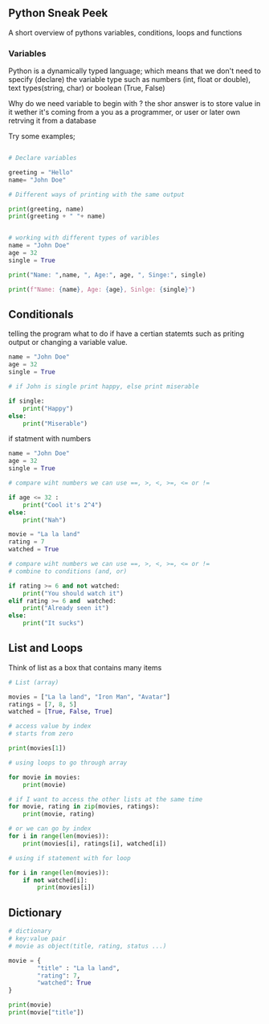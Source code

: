 ## Python Sneak Peek
A short overview of pythons variables, conditions, loops  and functions

### Variables 
Python is a dynamically typed language; which means that we don't need to specify (declare) the variable type such as numbers (int, float or  double),  text types(string, char) or boolean (True, False)

Why do we need variable to begin with ?
the shor answer is to store value in it wether it's coming from a you as a programmer, or user or later own retrving it from a database

Try some examples;
```python

# Declare variables  

greeting = "Hello"
name= "John Doe"

# Different ways of printing with the same output

print(greeting, name)
print(greeting + " "+ name)


# working with different types of varibles
name = "John Doe"
age = 32
single = True

print("Name: ",name, ", Age:", age, ", Singe:", single)

print(f"Name: {name}, Age: {age}, Sinlge: {single}")

```

## Conditionals
telling the program what to do if have a certian statemts such as priting output or changing a variable value.

```python
name = "John Doe"
age = 32
single = True

# if John is single print happy, else print miserable

if single:
	print("Happy")
else:
	print("Miserable")
```

if statment with numbers 

```python
name = "John Doe"
age = 32
single = True

# compare wiht numbers we can use ==, >, <, >=, <= or !=

if age <= 32 :
	print("Cool it's 2^4")
else:
	print("Nah")

````

```python 
movie = "La la land"
rating = 7
watched = True 

# compare wiht numbers we can use ==, >, <, >=, <= or !=
# combine to conditions (and, or)

if rating >= 6 and not watched:
	print("You should watch it")
elif rating >= 6 and  watched:
	print("Already seen it")
else:
	print("It sucks")
````


## List and Loops 
Think of list as a box that contains many items 

```python 
# List (array)

movies = ["La la land", "Iron Man", "Avatar"]
ratings = [7, 8, 5]
watched = [True, False, True] 

# access value by index
# starts from zero

print(movies[1])

# using loops to go through array

for movie in movies:
	print(movie)

# if I want to access the other lists at the same time
for movie, rating in zip(movies, ratings):
	print(movie, rating)

# or we can go by index
for i in range(len(movies)):
	print(movies[i], ratings[i], watched[i])

# using if statement with for loop

for i in range(len(movies)):
	if not watched[i]:
		print(movies[i])

````

## Dictionary 

```python
# dictionary 
# key:value pair
# movie as object(title, rating, status ...)

movie = { 
		"title" : "La la land",
		"rating": 7,
		"watched": True 
}

print(movie)
print(movie["title"])
````




